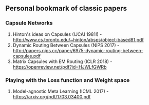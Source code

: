 ## Personal bookmark of classic papers

### Capsule Networks 
1. Hinton's ideas on Capsules (IJCAI 1981!) - http://www.cs.toronto.edu/~hinton/absps/object-based81.pdf 
2. Dynamic Routing Between Capsules (NIPS 2017) - http://papers.nips.cc/paper/6975-dynamic-routing-between-capsules.pdf
3. Matrix Capsules with EM Routing (ICLR 2018) - https://openreview.net/pdf?id=HJWLfGWRb

### Playing with the Loss function and Weight space
1. Model-agnostic Meta Learning (ICML 2017) - https://arxiv.org/pdf/1703.03400.pdf 
